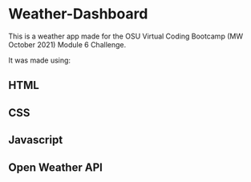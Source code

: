 # Weather-Dashboard

This is a weather app made for the OSU Virtual Coding Bootcamp (MW October 2021)  Module 6 Challenge.

It was made using:

## HTML
## CSS
## Javascript
## Open Weather API
